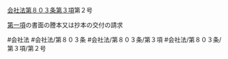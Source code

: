 [会社法第８０３条第３項](会社法＿＿＿＿第８０３条第３項)第２号

[第一項](会社法＿＿＿＿第８０３条第１項)の書面の謄本又は抄本の交付の請求


#会社法
#会社法/第８０３条
#会社法/第８０３条/第３項
#会社法/第８０３条/第３項/第２号
